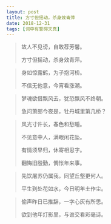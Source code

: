 ```yaml
---
layout: post
title: 方寸但摇动，杀身效青萍
date: 2018-12-31
tags: [词中有誓碍天真]
---
```




>故人不见谤，自敢荐芳馨。
>
>方寸但摇动，杀身效青萍。


>身如惊露鹤，为子抱河桥。
>
>不信无他意，今宵看涨潮。

>梦魂欲借飘风去，犹恐飘风不终朝。
>
>急问萧郎今夜是，牡丹城里第几桥？

>风光寸许长，春色和愁睡。
>
>不见意中人，满眼闲花坠。
>
>有情须早归，休寄相思字。
>
>翻悔旧殷勤，惆怅年来事。


>先饮屠苏仍属我，同望丘壑更何人。
>
>平生到处花如水，今日明年土作尘。

>偷声昨日已推辞，一字心灰有所思。
>
>欲到他年灯影里，与谁交看彩毫诗。
